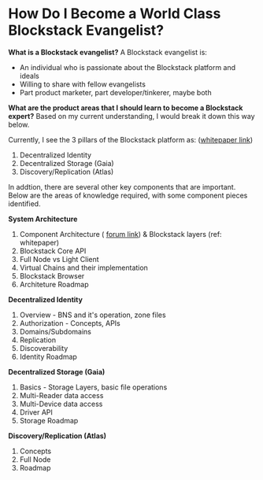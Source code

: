 # How Do I Become a World Class Blockstack Evangelist?

**What is a Blockstack evangelist?**
A Blockstack evangelist is:
 - An individual who is passionate about the Blockstack platform and ideals
 - Willing to share with fellow evangelists
 - Part product marketer, part developer/tinkerer, maybe both 

**What are the product areas that I should learn to become a Blockstack expert?**  Based on my current understanding, I would break it down this way below.  

Currently, I see the 3 pillars of the Blockstack platform as:
([whitepaper link](https://blockstack.org/whitepaper.pdf))

1. Decentralized Identity
2. Decentralized Storage (Gaia)
3. Discovery/Replication (Atlas)

In addtion, there are several other key components that are important.  Below are the areas of knowledge required, with some component pieces identified.

**System Architecture**  
1. Component Architecture ( [forum link](https://forum.blockstack.org/t/component-architecture/1417)) & Blockstack layers (ref: whitepaper)
2. Blockstack Core API 
4. Full Node vs Light Client
5. Virtual Chains and their implementation
6. Blockstack Browser
7. Architeture Roadmap

**Decentralized Identity**
1. Overview - BNS and it's operation, zone files
2. Authorization - Concepts, APIs
3. Domains/Subdomains
4. Replication
5. Discoverability
6. Identity Roadmap

**Decentralized Storage (Gaia)**
1. Basics - Storage Layers, basic file operations
2. Multi-Reader data access
3. Multi-Device data access
4. Driver API
5. Storage Roadmap

**Discovery/Replication (Atlas)**
1. Concepts
2. Full Node
3. Roadmap



<!--stackedit_data:
eyJoaXN0b3J5IjpbNDMwNDQ1MjI0XX0=
-->